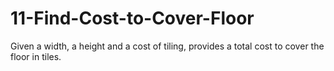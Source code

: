 # 11-Find-Cost-to-Cover-Floor
Given a width, a height and a cost of tiling, provides a total cost to cover the floor in tiles.
